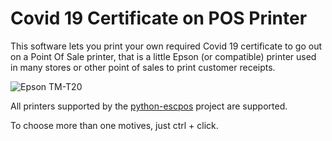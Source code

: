 Covid 19 Certificate on POS Printer
=====================================

This software lets you print your own required Covid 19 certificate to go out on a Point Of Sale printer, that is a little Epson (or compatible) printer used in many stores or other point of sales to print customer receipts.

![Epson TM-T20](https://www.epson.fr/files/assets/converted/550m-550m/t/m/t/t/tmtt20ii_left_02.jpg.jpg)

All printers supported by the [python-escpos](https://github.com/python-escpos/python-escpos) project are supported.

To choose more than one motives, just ctrl + click.

